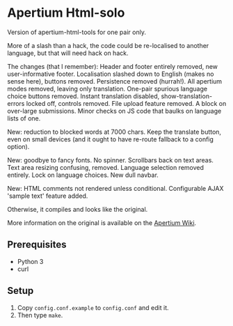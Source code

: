Apertium Html-solo
==================
Version of apertium-html-tools for one pair only.

More of a slash than a hack, the code could be re-localised to another language, but that will need hack on hack.

The changes (that I remember): Header and footer entirely removed, new user-informative footer. Localisation slashed down to English (makes no sense here), buttons removed. Persistence removed (hurrah!). All apertium modes removed, leaving only translation. One-pair spurious language choice buttons removed. Instant translation disabled, show-translation-errors locked off, controls removed. File upload feature removed. A block on over-large submissions. Minor checks on JS code that baulks on language lists of one.

New: reduction to blocked words at 7000 chars. Keep the translate button, even on small devices (and it ought to have re-route fallback to a config option).

New: goodbye to fancy fonts. No spinner. Scrollbars back on text areas.
Text area resizing confusing, removed. Language selection removed entirely. Lock on language choices. New dull navbar.

New: HTML comments not rendered unless conditional. Configurable AJAX 'sample text' feature added.

Otherwise, it compiles and looks like the original.

More information on the original is available on the [Apertium Wiki](http://wiki.apertium.org/wiki/Apertium-html-tools).



Prerequisites
----------------
* Python 3
* curl

Setup
-------
1. Copy `config.conf.example` to `config.conf` and edit it.
2. Then type `make`.
